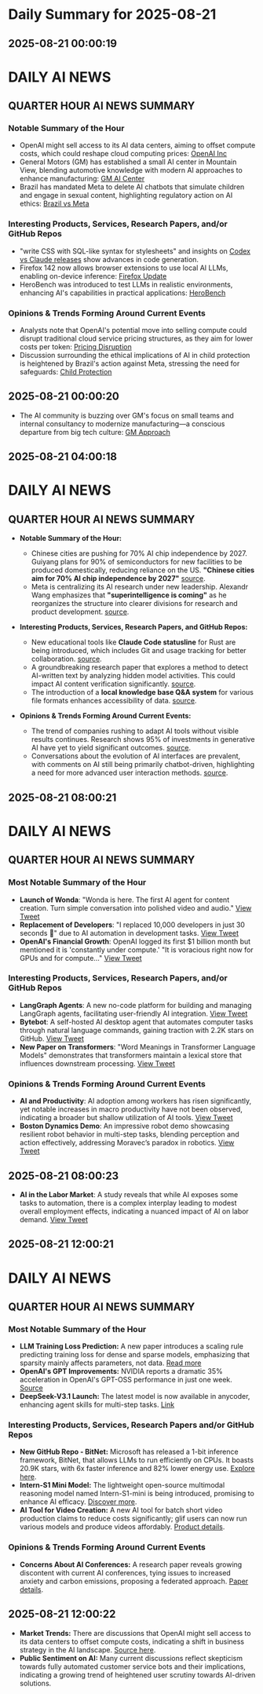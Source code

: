 # Daily Summary for 2025-08-21

## 2025-08-21 00:00:19

# DAILY AI NEWS

## QUARTER HOUR AI NEWS SUMMARY

### Notable Summary of the Hour
- OpenAI might sell access to its AI data centers, aiming to offset compute costs, which could reshape cloud computing prices: [OpenAI Inc](https://x.com/i/web/status/1958273833372365168)
- General Motors (GM) has established a small AI center in Mountain View, blending automotive knowledge with modern AI approaches to enhance manufacturing: [GM AI Center](https://x.com/i/web/status/1958264474005123197)
- Brazil has mandated Meta to delete AI chatbots that simulate children and engage in sexual content, highlighting regulatory action on AI ethics: [Brazil vs Meta](https://x.com/i/web/status/1958262861203185680)

### Interesting Products, Services, Research Papers, and/or GitHub Repos
- "write CSS with SQL-like syntax for stylesheets" and insights on [Codex vs Claude releases](https://x.com/i/web/status/1958315232788451438) show advances in code generation.
- Firefox 142 now allows browser extensions to use local AI LLMs, enabling on-device inference: [Firefox Update](https://x.com/i/web/status/1958295171474542623)
- HeroBench was introduced to test LLMs in realistic environments, enhancing AI's capabilities in practical applications: [HeroBench](https://x.com/i/web/status/1958284988291383731)

### Opinions & Trends Forming Around Current Events
- Analysts note that OpenAI's potential move into selling compute could disrupt traditional cloud service pricing structures, as they aim for lower costs per token: [Pricing Disruption](https://x.com/i/web/status/1958273833372365168)
- Discussion surrounding the ethical implications of AI in child protection is heightened by Brazil's action against Meta, stressing the need for safeguards: [Child Protection](https://x.com/i/web/status/1958262861203185680)

## 2025-08-21 00:00:20

- The AI community is buzzing over GM's focus on small teams and internal consultancy to modernize manufacturing—a conscious departure from big tech culture: [GM Approach](https://x.com/i/web/status/1958264474005123197)

## 2025-08-21 04:00:18

# DAILY AI NEWS

## QUARTER HOUR AI NEWS SUMMARY

- **Notable Summary of the Hour:**
  - Chinese cities are pushing for 70% AI chip independence by 2027. Guiyang plans for 90% of semiconductors for new facilities to be produced domestically, reducing reliance on the US. **"Chinese cities aim for 70% AI chip independence by 2027"** [source](https://x.com/i/web/status/1958376468423364837).
  - Meta is centralizing its AI research under new leadership. Alexandr Wang emphasizes that **"superintelligence is coming"** as he reorganizes the structure into clearer divisions for research and product development. [source](https://x.com/i/web/status/1958374709365555367).

- **Interesting Products, Services, Research Papers, and GitHub Repos:**
  - New educational tools like **Claude Code statusline** for Rust are being introduced, which includes Git and usage tracking for better collaboration. [source](https://x.com/i/web/status/1958376111924011384).
  - A groundbreaking research paper that explores a method to detect AI-written text by analyzing hidden model activities. This could impact AI content verification significantly. [source](https://x.com/i/web/status/1958368739449295337).
  - The introduction of a **local knowledge base Q&A system** for various file formats enhances accessibility of data. [source](https://x.com/i/web/status/1958368503196434803).

- **Opinions & Trends Forming Around Current Events:**
  - The trend of companies rushing to adapt AI tools without visible results continues. Research shows 95% of investments in generative AI have yet to yield significant outcomes. [source](https://x.com/i/web/status/1958323255154233577).
  - Conversations about the evolution of AI interfaces are prevalent, with comments on AI still being primarily chatbot-driven, highlighting a need for more advanced user interaction methods. [source](https://x.com/i/web/status/1958350116575932607).

## 2025-08-21 08:00:21

# DAILY AI NEWS

## QUARTER HOUR AI NEWS SUMMARY

### Most Notable Summary of the Hour
- **Launch of Wonda**: "Wonda is here. The first AI agent for content creation. Turn simple conversation into polished video and audio." [View Tweet](https://x.com/i/web/status/1958437544946987440)
- **Replacement of Developers**: "I replaced 10,000 developers in just 30 seconds 🤯" due to AI automation in development tasks. [View Tweet](https://x.com/i/web/status/1958437406056837461)
- **OpenAI's Financial Growth**: OpenAI logged its first $1 billion month but mentioned it is 'constantly under compute.' "It is voracious right now for GPUs and for compute..." [View Tweet](https://x.com/i/web/status/1958417097660170340)

### Interesting Products, Services, Research Papers, and/or GitHub Repos
- **LangGraph Agents**: A new no-code platform for building and managing LangGraph agents, facilitating user-friendly AI integration. [View Tweet](https://x.com/i/web/status/1958436991697109127)
- **Bytebot**: A self-hosted AI desktop agent that automates computer tasks through natural language commands, gaining traction with 2.2K stars on GitHub. [View Tweet](https://x.com/i/web/status/1958416279640948882)
- **New Paper on Transformers**: "Word Meanings in Transformer Language Models" demonstrates that transformers maintain a lexical store that influences downstream processing. [View Tweet](https://x.com/i/web/status/1958434648553406820)

### Opinions & Trends Forming Around Current Events
- **AI and Productivity**: AI adoption among workers has risen significantly, yet notable increases in macro productivity have not been observed, indicating a broader but shallow utilization of AI tools. [View Tweet](https://x.com/i/web/status/1958395938034352425)
- **Boston Dynamics Demo**: An impressive robot demo showcasing resilient robot behavior in multi-step tasks, blending perception and action effectively, addressing Moravec’s paradox in robotics. [View Tweet](https://x.com/i/web/status/1958385469428810218)

## 2025-08-21 08:00:23

- **AI in the Labor Market**: A study reveals that while AI exposes some tasks to automation, there is a complex interplay leading to modest overall employment effects, indicating a nuanced impact of AI on labor demand. [View Tweet](https://x.com/i/web/status/1958409615919415517)

## 2025-08-21 12:00:21

# DAILY AI NEWS

## QUARTER HOUR AI NEWS SUMMARY

### Most Notable Summary of the Hour
- **LLM Training Loss Prediction:** A new paper introduces a scaling rule predicting training loss for dense and sparse models, emphasizing that sparsity mainly affects parameters, not data. [Read more](https://x.com/i/web/status/1958496303463182739)
- **OpenAI's GPT Improvements:** NVIDIA reports a dramatic 35% acceleration in OpenAI's GPT-OSS performance in just one week. [Source](https://x.com/i/web/status/1958496051578511687)
- **DeepSeek-V3.1 Launch:** The latest model is now available in anycoder, enhancing agent skills for multi-step tasks. [Link](https://x.com/i/web/status/1958486735857569836)

### Interesting Products, Services, Research Papers and/or GitHub Repos
- **New GitHub Repo - BitNet:** Microsoft has released a 1-bit inference framework, BitNet, that allows LLMs to run efficiently on CPUs. It boasts 20.9K stars, with 6x faster inference and 82% lower energy use. [Explore here](https://x.com/i/web/status/1958461577994359175).
- **Intern-S1 Mini Model:** The lightweight open-source multimodal reasoning model named Intern-S1-mini is being introduced, promising to enhance AI efficacy. [Discover more](https://x.com/i/web/status/1958493196633174156).
- **AI Tool for Video Creation:** A new AI tool for batch short video production claims to reduce costs significantly; glif users can now run various models and produce videos affordably. [Product details](https://x.com/i/web/status/1958459819133632719).

### Opinions & Trends Forming Around Current Events
- **Concerns About AI Conferences:** A research paper reveals growing discontent with current AI conferences, tying issues to increased anxiety and carbon emissions, proposing a federated approach. [Paper details](https://x.com/i/web/status/1958480952084087145).

## 2025-08-21 12:00:22

- **Market Trends:** There are discussions that OpenAI might sell access to its data centers to offset compute costs, indicating a shift in business strategy in the AI landscape. [Source here](https://x.com/i/web/status/1958446562755194956).
- **Public Sentiment on AI:** Many current discussions reflect skepticism towards fully automated customer service bots and their implications, indicating a growing trend of heightened user scrutiny towards AI-driven solutions.

